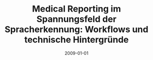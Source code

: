 ---
abstract: ''
authors:
- Anton Freudensprung
date: '2009-01-01'
featured: false
publication_types:
- '7'
publishDate: '2009-01-01'
title: 'Medical Reporting im Spannungsfeld der Spracherkennung: Workflows und technische
  Hintergründe'
url_pdf: ''
---